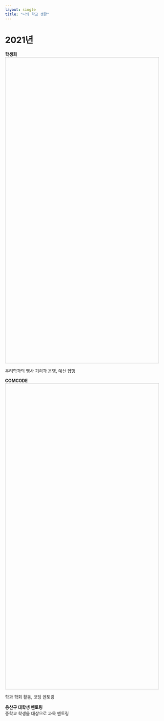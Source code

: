 ```yaml
---
layout: single
title: "나의 학교 생활"
---
```


# 2021년


**학생회**
<br>
<img scr="logo2.png" width="1000" height="1000">

우리학과의 행사 기획과 운영, 예산 집행


**COMCODE**
<br>
<img scr="comecode로고.png" width="1000" height="1000">

학과 학회 활동, 코딩 멘토링


**용산구 대학생 멘토링**
<br>
중학교 학생을 대상으로 과목 멘토링

